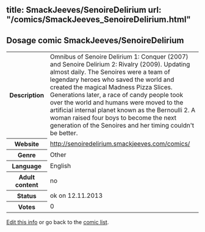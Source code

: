 title: SmackJeeves/SenoireDelirium
url: "/comics/SmackJeeves_SenoireDelirium.html"
---
Dosage comic SmackJeeves/SenoireDelirium
-----------------------------------------

<p id="msg"></p>
<script type="text/javascript">
if (window.location.search === '?edit_info_mail=sent_ok') {
  var elem = document.getElementById("msg");
  elem.innerHTML = 'Edited information sucessfully sent for review, which is usually done daily. Thanks!';
  elem.className = 'ok';
}
</script>
<table class="comicinfo">
<tr>
<th>Description</th><td>Omnibus of Senoire Delirium 1: Conquer (2007) and Senoire Delirium 2: Rivalry (2009). Updating almost daily. The Senoires were a team of legendary heroes who saved the world and created the magical Madness Pizza Slices. Generations later, a race of candy people took over the world and humans were moved to the artificial internal planet known as the Bernoulli 2. A woman raised four boys to become the next generation of the Senoires and her timing couldn't be better.</td>
</tr>
<tr>
<th>Website</th><td><a href="http://senoiredelirium.smackjeeves.com/comics/">http://senoiredelirium.smackjeeves.com/comics/</a></td>
</tr>
<tr>
<th>Genre</th><td>Other</td>
</tr>
<tr>
<th>Language</th><td>English</td>
</tr>
<tr>
<th>Adult content</th><td>no</td>
</tr>
<tr>
<th>Status</th><td>ok on 12.11.2013</td>
</tr>
<tr>
<th>Votes</th><td>0</td>
</tr>
</table>

[Edit this info](SmackJeeves_SenoireDelirium_edit.html) or go back to the [comic list](../comic-index.html).
